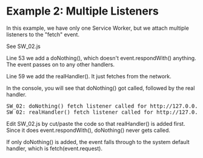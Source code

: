 # Example 2: Multiple Listeners

In this example, we have only one Service Worker, but we attach multiple listeners to the "fetch" event.

See SW_02.js

Line 53 we add a doNothing(), which doesn't event.respondWith() anything.  The event passes on to any other handlers.

Line 59 we add the realHandler().  It just fetches from the network.

In the console, you will see that doNothing() got called, followed by the real handler.

<pre>
SW_02: doNothing() fetch listener called for http://127.0.0.1:8080/folderA/indexA.html
SW_02: realHandler() fetch listener called for http://127.0.0.1:8080/folderA/indexA.html
</pre>

Edit SW_02.js by cut/paste the code so that realHandler() is added first.  
Since it does event.respondWith(), doNothing() never gets called.

If only doNothing() is added, the event falls through to the system default handler, which is fetch(event.request).
